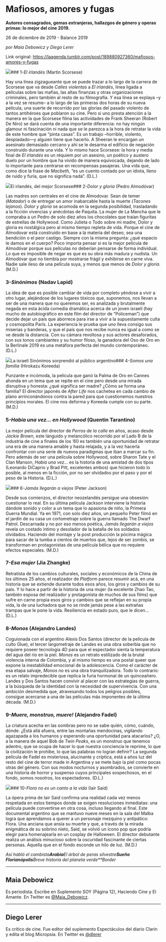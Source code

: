 # Mafiosos, amores y fugas

**Autores consagrados, gemas extranjeras, hallazgos de género y operas primas: lo mejor del cine 2019.**

26 de diciembre de 2019 - Balance 2019

_por Maia Debowicz y Diego Lerer_

Link original: https://laagenda.tumblr.com/post/189880927360/mafiosos-amores-y-fugas

![](https://64.media.tumblr.com/bc65b730b218cec4ef7ae681d23f8880/69ce7a0dc40d8a6f-d9/s500x750/3b8ebc4a666bb6cbd209edc377cc435740b5cf74.png)### 1-*El irlandés* (Martin Scorsese)

Hay una línea zigzagueante que se puede trazar a lo largo de la carrera de Scorsese que va desde *Calles violentas* a *El irlandés*, línea ligada a películas sobre las mafias, las altas finanzas y otras organizaciones criminales, pero también al resto de su filmografía. Y esa línea se explaya –y a la vez se resume– a lo largo de las primeras dos horas de su nueva película, una suerte de recorrido por las glorias del pasado violento de tantos antihéroes que poblaron su cine. Pero si uno presta atención a la manera en la que Scorsese filma las actividades de Frank Sheeran (Robert De Niro) se dará cuenta de una importante diferencia: no hay ningún glamour ni fascinación ni nada que se le parezca a la hora de retratar la vida de este hombre que “pinta casas”. Es un trabajo –horrible, violento, despiadado—y alguien tiene que hacerlo. A Sheeran le encargan un asesinato demasiado cercano y ahí se le desarma el edificio de negación construido durante una vida. Y lo mismo hace Scorsese: la hora y media final de *El irlandés* es un réquiem por un asesino, un poético y austero duelo por un hombre que ha vivido de manera equivocada, dejando de lado lo importante para centrarse en recompensas pasajeras. Una vida que, como dice la frase de *Macbeth*, “es un cuento contado por un idiota, lleno de ruido y furia, que no significa nada”. (D.L.)


![](https://64.media.tumblr.com/bc65b730b218cec4ef7ae681d23f8880/69ce7a0dc40d8a6f-d9/s500x750/3b8ebc4a666bb6cbd209edc377cc435740b5cf74.png)El irlandés, del mejor Scorsese### 2-*Dolor y gloria* (Pedro Almodóvar)

Las madres son centrales en el cine de Almodovar. Sean de temer (*Matador*) o de entregar un amor inabarcable hasta la muerte (*Tacones lejanos*). *Dolor y gloria* se acomoda en la segunda posibilidad, trasladando a la ficción vivencias y anécdotas de Paquita. La mujer de La Mancha que le compraba a un Pedro de solo diez años los chocolates que traían figuritas de estrellas de Hollywood. Como Julieta o Todo sobre mi madre, Dolor y gloria es nostálgica pero al mismo tiempo repleta de vida. Porque el cine de Almodovar está construido en base a la materia del deseo, sea una bendición o el peor castigo. Siempre con la misma pregunta: ¿qué espacio le damos en el cuerpo? Poco importa pensar si es la mejor película de Almodóvar porque sus películas no deberían pensarse de forma individual. Lo que es imposible de negar es que es su obra más madura y nudista. Un Almodóvar que no tiembla por mostrarse frágil y exhibirse en carne viva. Nadie sale ileso de una película suya, y menos que menos de *Dolor y gloria*. (M.D.)


### 3-*Sinónimos* (Nadav Lapid)

La idea de que es posible cambiar de vida por completo yéndose a vivir a otro lugar, alejándose de los lugares tóxicos que, suponemos, nos llevan a ser de una manera que no queremos ser, es analizada y brutalmente negada en esta ácida comedia dramática acerca de un joven israelí (hay mucho de autobiográfico en este film del director de “Policeman”) que decide dejar un país que aborrece para irse a vivir a la supuestamente culta y cosmopolita París. La experiencia le prueba que uno lleva consigo sus miserias y banderas, y que el país que nos recibe nunca es igual a como se ve desde la distancia. Con su cámara revoltosa y sus actores desaforados, con sus tonos cambiantes y su humor filoso, la ganadora del Oso de Oro en la Berlinale 2019 es una metáfora perfecta del mundo contemporáneo. (D.L.)


![](https://64.media.tumblr.com/a0657133acb4f7119a00f609d620fd91/69ce7a0dc40d8a6f-a1/s500x750/2b1eae48960d2c64993e874074f38ddfc0bf26fd.jpg)La israelí Sinónimos sorprendió al público argentino### 4-*Somos una familia* (Hirokazu Koreeda)

Punzante e incómoda, la película que ganó la Palma de Oro en Cannes ahonda en un tema que se repite en el cine pero desde una mirada disruptiva y honesta: ¿qué significa ser madre? ¿Cómo se forma una familia? El director japonés de *After Life* nos cachetea en cada cambio de plano arrinconándonos contra la pared para que cuestionemos nuestros principios morales. El cine nos deforma y Koreeda cumple con su parte. (M.D.)


### 5-*Había una vez… en Hollywood* (Quentin Tarantino)

La mejor película del director de *Perros de la calle* en años, acaso desde *Jackie Brown*, este lánguido y melancólico recorrido por el Lado B de la industria de cine a finales de los ’60 es también una oportunidad de retratar una era de una manera amable y hasta relajada, y a la vez hacerla confrontar con una serie de nuevos paradigmas que iban a marcar su fin. Pero además de ser una película sobre Hollywood, sobre Sharon Tate y el Clan Manson, *Había una vez…* es la historia de una amistad de dos tipos (Leonardo DiCaprio y Brad Pitt, excelentes ambos) que hicieron todo lo posible, al menos en la ficción, por no ser olvidados por el paso y por el peso de la Historia. (D.L.)


![](https://64.media.tumblr.com/bba79f604648dbd077d66c51d1ccc41f/69ce7a0dc40d8a6f-0e/s250x400/4fce1732d0e86ab5745ed5b2d15577759ff81415.png)### 6-*Jamás llegarán a viejos* (Peter Jackson)

Desde sus comienzos, el director neozelandés persigue una obsesión: cuestionar lo real. En su última película Jackson interviene la historia dándole sonido y color a un tema que lo apasiona de niño, la Primera Guerra Mundial. Ya en 1971, con solo diez años, un pequeño Peter filmó en el jardín de su casa un cortometraje sobre la guerra llamado The Dwarf Patrol. Descarnada y no por eso menos poética, *Jamás llegarán a viejos* revela un costado íntimo y desolador de la batalla de los soldados olvidados. Haciendo del montaje y la post producción la pócima mágica para sacar de la tumba a cientos de muertos que, lejos de ser zombis, se transforman en protagonistas de una película bélica que no requiere efectos especiales. (M.D.)


### 7-*Esa mujer* (Jia Zhangke)

Retratista de los cambios culturales, sociales y económicos de la China de los últimos 25 años, el realizador de *Platform* parece resumir acá, en una historia que se extiende durante todos esos años, los giros y cambios de su país. Y lo hace a partir de la historia de una mujer (la excelente Zhao Tao, también esposa del realizador y protagonista de muchos de sus films) que sufre en carne propia esos giros y cambios que se reflejan en su propia vida, la de una luchadora que no se rinde jamás pese a las extrañas trampas que le pone la vida. Resiliencia en estado puro, que le dicen… (D.L.)


### 8-*Monos* (Alejandro Landes)

Coguionada con el argentino Alexis Dos Santos (director de la película de culto Glue), el tercer largometraje de Landes es una obra soberbia que no requiere poseer tecnología 4D para que el espectador sienta la temperatura del agua del río en la piel. *Monos* es un retrato estilizado de la brutal violencia interna de Colombia, y al mismo tiempo es una postal queer que expone la inestabilidad emocional de la adolescencia. Como el carácter de esa etapa salvaje, *Monos* no es una obra tranquilizadora. Todo lo contrario: es un relato impredecible que replica la furia hormonal de un quinceañero. Landes y Dos Santos hacen convivir al placer con las estrategias de guerra, a la búsqueda de la identidad con la necesidad de supervivencia. Con una ambición desmedida que, atravesando todos los peligros posibles, consigue acercarse a una de las películas más imponentes de la última década. (M.D.)


### 9-*Muere, monstruo, muere!* (Alejandro Fadel)

La criatura acecha en las sombras pero no se sabe quién, cómo, cuándo, dónde. ¿Está allá afuera, entre las montañas mendocinas, vigilando agazapada a los humanos y esperando una oportunidad para atacarlos? ¿O, a la manera de aquel Bob de *Twin Peaks*, es un monstruo que tenemos adentro, que se ocupa de hacer lo que nuestra conciencia le reprime, lo que la civilización le prohíbe, lo que las palabras no logran definir? La segunda película de Fadel es misteriosa, alucinante y críptica, está a años luz del resto del cine de terror made in Argentina y se mete bajo la piel como pocas otras del género. Con sus modos nocturnos y asombrados, se convierte en una historia de horror y suspenso cuyos principales sospechosos, en el fondo, somos nosotros, los espectadores. (D.L.)


![](https://64.media.tumblr.com/58d54a9560590c3df13bb3cc1c860c24/69ce7a0dc40d8a6f-4b/s250x400/69c91e7cde7d58430a0db2efd82f75900ec12b13.jpg)### 10-*Flora no es un canto a la vida* (Iair Said)

La ópera prima de Iair Said confirma una realidad cada vez menos respetada en estos tiempos donde se exigen resoluciones inmediatas: una película puede convertirse en otra cosa, incluso llegando al final. Este documental argentino que se mantuvo nueve meses en la sala del Malba logra que aprendamos a querer a un personaje mezquino y antipático: Flora. Una anciana que ansía su muerte y que, a través de la mirada enigmática de su sobrino nieto, Said, se volvió un ícono pop que podría elegir para homenajearla en un cosplay de Halloween. El director debutante realiza un análisis minucioso sobre la oscuridad fascinante de ciertas personas. Aquella que en el fondo esconde un hilo de luz. (M.D.)


*Así habló el cambista**Arabia**El árbol de peras silvestre**Sueño Florianópolis**Breve historia del planeta verde**Border*

---

Maia Debowicz
-------------

Es periodista. Escribe en Suplemento SOY (Página 12), Haciendo Cine y El Amante. En Twitter es [@Maia\_Debowicz](https://twitter.com/Maia_Debowicz).



---

Diego Lerer
-----------

 Es crítico de cine. Fue editor del suplemento Espectáculos del diario Clarín y edita el blog Micropsia. En Twitter es [@dlerer](https://twitter.com/dlerer) 

